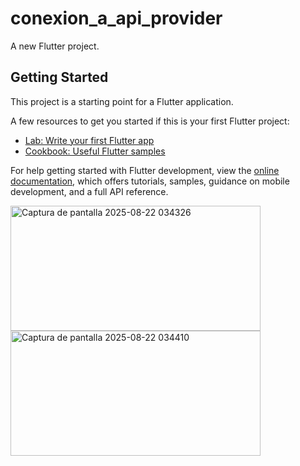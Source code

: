 # conexion_a_api_provider

A new Flutter project.

## Getting Started

This project is a starting point for a Flutter application.

A few resources to get you started if this is your first Flutter project:

- [Lab: Write your first Flutter app](https://docs.flutter.dev/get-started/codelab)
- [Cookbook: Useful Flutter samples](https://docs.flutter.dev/cookbook)

For help getting started with Flutter development, view the
[online documentation](https://docs.flutter.dev/), which offers tutorials,
samples, guidance on mobile development, and a full API reference.


<img width="400" height="200" alt="Captura de pantalla 2025-08-22 034326" src="https://github.com/user-attachments/assets/d1502e6b-1060-4c81-ad4e-25f317009b37" />



<img width="400" height="200" alt="Captura de pantalla 2025-08-22 034410" src="https://github.com/user-attachments/assets/41ace872-9add-42c0-b3e6-085c3be51009" />
